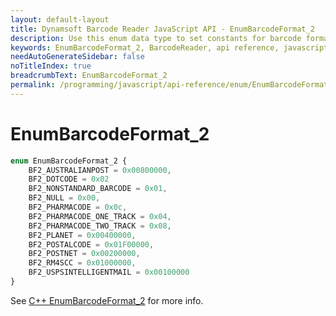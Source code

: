 ```yaml
---
layout: default-layout
title: Dynamsoft Barcode Reader JavaScript API - EnumBarcodeFormat_2
description: Use this enum data type to set constants for barcode format in your Dynamsoft Barcode Reader project for JavaScript.
keywords: EnumBarcodeFormat_2, BarcodeReader, api reference, javascript, js
needAutoGenerateSidebar: false
noTitleIndex: true
breadcrumbText: EnumBarcodeFormat_2
permalink: /programming/javascript/api-reference/enum/EnumBarcodeFormat_2.html
---
```



# EnumBarcodeFormat_2

```ts
enum EnumBarcodeFormat_2 {
    BF2_AUSTRALIANPOST = 0x00800000,
    BF2_DOTCODE = 0x02
    BF2_NONSTANDARD_BARCODE = 0x01,
    BF2_NULL = 0x00,
    BF2_PHARMACODE = 0x0c,
    BF2_PHARMACODE_ONE_TRACK = 0x04,
    BF2_PHARMACODE_TWO_TRACK = 0x08,
    BF2_PLANET = 0x00400000,
    BF2_POSTALCODE = 0x01F00000,
    BF2_POSTNET = 0x00200000,
    BF2_RM4SCC = 0x01000000,
    BF2_USPSINTELLIGENTMAIL = 0x00100000
}
```

See [C++ EnumBarcodeFormat_2](https://www.dynamsoft.com/barcode-reader/parameters/enum/format-enums.html?ver=latest#barcodeformat_2) for more info.
